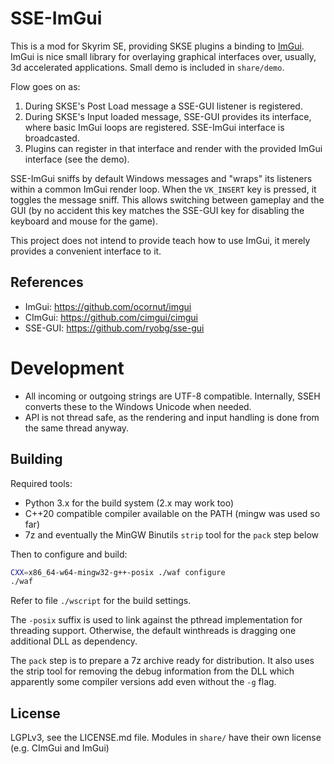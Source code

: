 # SSE-ImGui

This is a mod for Skyrim SE, providing SKSE plugins a binding to 
[ImGui](https://github.com/ocornut/imgui). ImGui is nice small library for overlaying graphical
interfaces over, usually, 3d accelerated applications. Small demo is included in `share/demo`.

Flow goes on as:
1. During SKSE's Post Load message a SSE-GUI listener is registered.
2. During SKSE's Input loaded message, SSE-GUI provides its interface, where basic ImGui loops
   are registered. SSE-ImGui interface is broadcasted.
3. Plugins can register in that interface and render with the provided ImGui interface (see the
   demo).

SSE-ImGui sniffs by default Windows messages and "wraps" its listeners within a common ImGui render
loop. When the `VK_INSERT` key is pressed, it toggles the message sniff. This allows switching
between gameplay and the GUI (by no accident this key matches the SSE-GUI key for disabling the
keyboard and mouse for the game).

This project does not intend to provide teach how to use ImGui, it merely provides a convenient
interface to it.

## References

* ImGui: https://github.com/ocornut/imgui
* CImGui: https://github.com/cimgui/cimgui
* SSE-GUI: https://github.com/ryobg/sse-gui

# Development

* All incoming or outgoing strings are UTF-8 compatible. Internally, SSEH converts these to the
  Windows Unicode when needed.
* API is not thread safe, as the rendering and input handling is done from the same thread anyway.

## Building

Required tools:
* Python 3.x for the build system (2.x may work too)
* C++20 compatible compiler available on the PATH (mingw was used so far)
* 7z and eventually the MinGW Binutils `strip` tool for the `pack` step below

Then to configure and build: 
```sh
CXX=x86_64-w64-mingw32-g++-posix ./waf configure
./waf
```
Refer to file `./wscript` for the build settings.

The `-posix` suffix is used to link against the pthread implementation for threading support.
Otherwise, the default winthreads is dragging one additional DLL as dependency.

The `pack` step is to prepare a 7z archive ready for distribution. It also uses the strip tool for
removing the debug information from the DLL which apparently some compiler versions add even without
the `-g` flag.

## License

LGPLv3, see the LICENSE.md file. Modules in `share/` have their own license (e.g. CImGui and ImGui)

